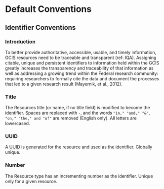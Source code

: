 # Default Conventions

## Identifier Conventions

### Introduction  
To better provide authoritative, accessible, usable, and timely information, GCIS resources need to be traceable and transparent (ref: IQA).
Assigning citable, unique and persistent identifiers to information held within the GCIS greatly increases the transparency and traceability of that
information as well as addressing a growing trend within the Federal research community: requiring researchers to formally cite the data and
document the processes that led to a given research result (Mayernik, et al., 2012).

### Title

The Resources title (or name, if no title field) is modified to become the
identifier. Spaces are replaced with `-`, and the words `"in," "and," "&",
"on," "the," and "of"` are removed (English only). All letters are lowercased.

### UUID

A [UUID](../external_conventions/UUID.md) is generated for the resource and used as the identifier. Globally
unique.

### Number

The Resource type has an incrementing number as the identifier. Unique only for
a given resource.

